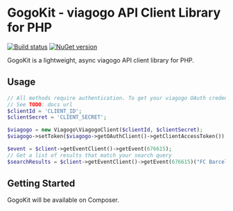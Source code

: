 # GogoKit - viagogo API Client Library for PHP

[![Build status](https://ci.appveyor.com/api/projects/status/ri2rbvoinudw27en/branch/master?svg=true)][appveyor]
[![NuGet version](https://badge.fury.io/nu/gogokit.svg)][badgefury]

[appveyor]: https://ci.appveyor.com/project/viagogo/gogokit-net/branch/master
[badgefury]: http://badge.fury.io/nu/gogokit

GogoKit is a lightweight, async viagogo API client library for PHP.

## Usage

```php
// All methods require authentication. To get your viagogo OAuth credentials,
// See TODO: docs url
$clientId = 'CLIENT_ID';
$clientSecret = 'CLIENT_SECRET';

$viagogo = new Viagogo\ViagogoClient($clientId, $clientSecret);
$viagogo->setToken($viagogo->getOAuthClient()->getClientAccessToken());

$event = $client->getEventClient()->getEvent(676615);
// Get a list of results that match your search query
$searchResults = $client->getEventClient()->getEvent(676615)("FC Barcelona tickets");
```

## Getting Started

GogoKit will be available on Composer.